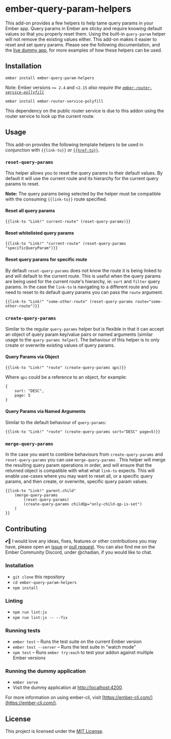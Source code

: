 ember-query-param-helpers
==============================================================================

This add-on provides a few helpers to help tame query params in your Ember app. Query params in Ember are sticky and require knowing default values so that you properly reset them. Using the built-in `query-param` helper will not remove the existing values either. This add-on makes it easier to reset and set query params. Please see the following documentation, and the [live dummy app](https://chadian.github.io/ember-query-param-helpers/), for more examples of how these helpers can be used.

Installation
------------------------------------------------------------------------------

```
ember install ember-query-param-helpers
```

Note: Ember versions `>= 2.4` and `<2.15` *also require the [`ember-router-service-pollyfill`](https://github.com/rwjblue/ember-router-service-polyfill)*

```
ember install ember-router-service-polyfill
```

This dependency on the public router service is due to this addon using the router service to look up the current route.

Usage
------------------------------------------------------------------------------

This add-on provides the following template helpers to be used in conjunction with `{{link-to}}` or [`{{href-to}}`](https://github.com/intercom/ember-href-to). 

### `reset-query-params`

This helper allows you to reset the query params to their default values. By default it will use the current route and its hierarchy for the current query params to reset.

**Note:** The query params being selected by the helper must be compatible with the consuming `{{link-to}}` route specified.

#### Reset all query params

```
{{link-to "Link!" current-route" (reset-query-params)}}
```

#### Reset whitelisted query params

```
{{link-to "Link!" "current-route" (reset-query-params "specificQueryParam")}}
```

#### Reset query params for specific route

By default `reset-query-params` does not know the route it is being linked to and will default to the current route. This is useful when the query params are being used for the current route's hierarchy, ie: `sort` and `filter` query params. In the case the `link-to` is navigating to a different route and you need to reset to its default query params you can pass the `route` argument.

```
{{link-to "Link!" "some-other-route" (reset-query-params route="some-other-route")}}
```

### `create-query-params`

Similar to the regular `query-params` helper but is flexible in that it can accept an object of query param key/value pairs or named arguments (similar usage to the `query-params helper`). The behaviour of this helper is to only create or overwrite existing values of query params.

#### Query Params via Object

```
{{link-to "Link!" "route" (create-query-params qps)}}
```

Where `qps` could be a reference to an object, for example:

```
{
    sort: "DESC",
    page: 5
}
```

#### Query Params via Named Arguments

Similar to the default behaviour of `query-params`:

```
{{link-to "Link!" "route" (create-query-params sort="DESC" page=5)}}
```

### `merge-query-params`

In the case you want to combine behaviours from `create-query-params` and `reset-query-params` you can use `merge-query-params` . This helper will merge the resulting query param operations in order, and will ensure that the returned object is compatible with what what `link-to` expects. This will enable use-cases where you may want to reset all, or a specific query params, and then create, or overwrite, specific query param values.

```
{{link-to "Link!" parent.child"
	(merge-query-params
		(reset-query-params)
		(create-query-params childQp="only-child-qp-is-set")
	)
}}
```


Contributing
------------------------------------------------------------------------------

💕🎉 I would love any ideas, fixes, features or other contributions you may have, please open an [issue](https://github.com/chadian/ember-query-param-helpers/issues) or [pull request](https://github.com/chadian/ember-query-param-helpers/pulls). You can also find me on the Ember Community Discord, under @chadian, if you would like to chat. 

### Installation

* `git clone` this repository
* `cd ember-query-param-helpers`
* `npm install`

### Linting

* `npm run lint:js`
* `npm run lint:js -- --fix`

### Running tests

* `ember test` – Runs the test suite on the current Ember version
* `ember test --server` – Runs the test suite in "watch mode"
* `npm test` – Runs `ember try:each` to test your addon against multiple Ember versions

### Running the dummy application

* `ember serve`
* Visit the dummy application at [http://localhost:4200](http://localhost:4200).

For more information on using ember-cli, visit [https://ember-cli.com/](https://ember-cli.com/).

License
------------------------------------------------------------------------------

This project is licensed under the [MIT License](LICENSE.md).

